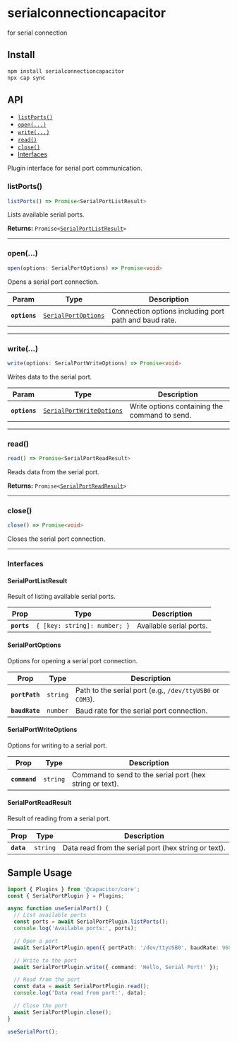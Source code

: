 # serialconnectioncapacitor

for serial connection

## Install

```bash
npm install serialconnectioncapacitor
npx cap sync
```

## API

<docgen-index>

* [`listPorts()`](#listports)
* [`open(...)`](#open)
* [`write(...)`](#write)
* [`read()`](#read)
* [`close()`](#close)
* [Interfaces](#interfaces)

</docgen-index>

<docgen-api>
<!--Update the source file JSDoc comments and rerun docgen to update the docs below-->

Plugin interface for serial port communication.

### listPorts()

```typescript
listPorts() => Promise<SerialPortListResult>
```

Lists available serial ports.

**Returns:** <code>Promise&lt;<a href="#serialportlistresult">SerialPortListResult</a>&gt;</code>

--------------------


### open(...)

```typescript
open(options: SerialPortOptions) => Promise<void>
```

Opens a serial port connection.

| Param         | Type                                                            | Description                                           |
| ------------- | --------------------------------------------------------------- | ----------------------------------------------------- |
| **`options`** | <code><a href="#serialportoptions">SerialPortOptions</a></code> | Connection options including port path and baud rate. |

--------------------


### write(...)

```typescript
write(options: SerialPortWriteOptions) => Promise<void>
```

Writes data to the serial port.

| Param         | Type                                                                      | Description                                   |
| ------------- | ------------------------------------------------------------------------- | --------------------------------------------- |
| **`options`** | <code><a href="#serialportwriteoptions">SerialPortWriteOptions</a></code> | Write options containing the command to send. |

--------------------


### read()

```typescript
read() => Promise<SerialPortReadResult>
```

Reads data from the serial port.

**Returns:** <code>Promise&lt;<a href="#serialportreadresult">SerialPortReadResult</a>&gt;</code>

--------------------


### close()

```typescript
close() => Promise<void>
```

Closes the serial port connection.

--------------------


### Interfaces


#### SerialPortListResult

Result of listing available serial ports.

| Prop        | Type                                    | Description             |
| ----------- | --------------------------------------- | ----------------------- |
| **`ports`** | <code>{ [key: string]: number; }</code> | Available serial ports. |


#### SerialPortOptions

Options for opening a serial port connection.

| Prop           | Type                | Description                                               |
| -------------- | ------------------- | --------------------------------------------------------- |
| **`portPath`** | <code>string</code> | Path to the serial port (e.g., `/dev/ttyUSB0` or `COM3`). |
| **`baudRate`** | <code>number</code> | Baud rate for the serial port connection.                 |


#### SerialPortWriteOptions

Options for writing to a serial port.

| Prop          | Type                | Description                                              |
| ------------- | ------------------- | -------------------------------------------------------- |
| **`command`** | <code>string</code> | Command to send to the serial port (hex string or text). |


#### SerialPortReadResult

Result of reading from a serial port.

| Prop       | Type                | Description                                          |
| ---------- | ------------------- | ---------------------------------------------------- |
| **`data`** | <code>string</code> | Data read from the serial port (hex string or text). |

</docgen-api>

## Sample Usage

```typescript
import { Plugins } from '@capacitor/core';
const { SerialPortPlugin } = Plugins;

async function useSerialPort() {
  // List available ports
  const ports = await SerialPortPlugin.listPorts();
  console.log('Available ports:', ports);

  // Open a port
  await SerialPortPlugin.open({ portPath: '/dev/ttyUSB0', baudRate: 9600 });

  // Write to the port
  await SerialPortPlugin.write({ command: 'Hello, Serial Port!' });

  // Read from the port
  const data = await SerialPortPlugin.read();
  console.log('Data read from port:', data);

  // Close the port
  await SerialPortPlugin.close();
}

useSerialPort();
```
